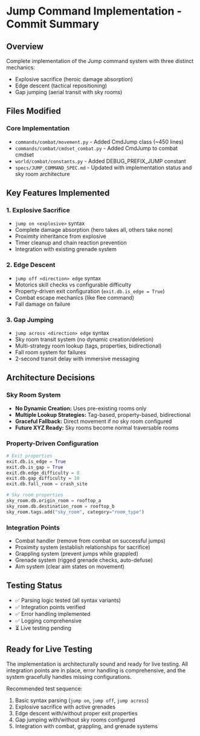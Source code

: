 # Jump Command Implementation - Commit Summary

## Overview
Complete implementation of the Jump command system with three distinct mechanics:
- Explosive sacrifice (heroic damage absorption)
- Edge descent (tactical repositioning) 
- Gap jumping (aerial transit with sky rooms)

## Files Modified

### Core Implementation
- `commands/combat/movement.py` - Added CmdJump class (~450 lines)
- `commands/combat/cmdset_combat.py` - Added CmdJump to combat cmdset
- `world/combat/constants.py` - Added DEBUG_PREFIX_JUMP constant
- `specs/JUMP_COMMAND_SPEC.md` - Updated with implementation status and sky room architecture

## Key Features Implemented

### 1. Explosive Sacrifice
- `jump on <explosive>` syntax
- Complete damage absorption (hero takes all, others take none)
- Proximity inheritance from explosive
- Timer cleanup and chain reaction prevention
- Integration with existing grenade system

### 2. Edge Descent  
- `jump off <direction> edge` syntax
- Motorics skill checks vs configurable difficulty
- Property-driven exit configuration (`exit.db.is_edge = True`)
- Combat escape mechanics (like flee command)
- Fall damage on failure

### 3. Gap Jumping
- `jump across <direction> edge` syntax  
- Sky room transit system (no dynamic creation/deletion)
- Multi-strategy room lookup (tags, properties, bidirectional)
- Fall room system for failures
- 2-second transit delay with immersive messaging

## Architecture Decisions

### Sky Room System
- **No Dynamic Creation:** Uses pre-existing rooms only
- **Multiple Lookup Strategies:** Tag-based, property-based, bidirectional
- **Graceful Fallback:** Direct movement if no sky room configured
- **Future XYZ Ready:** Sky rooms become normal traversable rooms

### Property-Driven Configuration
```python
# Exit properties
exit.db.is_edge = True
exit.db.is_gap = True  
exit.db.edge_difficulty = 8
exit.db.gap_difficulty = 10
exit.db.fall_room = crash_site

# Sky room properties
sky_room.db.origin_room = rooftop_a
sky_room.db.destination_room = rooftop_b
sky_room.tags.add("sky_room", category="room_type")
```

### Integration Points
- Combat handler (remove from combat on successful jumps)
- Proximity system (establish relationships for sacrifice)
- Grappling system (prevent jumps while grappled)
- Grenade system (rigged grenade checks, auto-defuse)
- Aim system (clear aim states on movement)

## Testing Status
- ✅ Parsing logic tested (all syntax variants)
- ✅ Integration points verified
- ✅ Error handling implemented
- ✅ Logging comprehensive
- ⏳ Live testing pending

## Ready for Live Testing
The implementation is architecturally sound and ready for live testing. All integration points are in place, error handling is comprehensive, and the system gracefully handles missing configurations.

Recommended test sequence:
1. Basic syntax parsing (`jump on`, `jump off`, `jump across`)
2. Explosive sacrifice with active grenades
3. Edge descent with/without proper exit properties
4. Gap jumping with/without sky rooms configured
5. Integration with combat, grappling, and grenade systems

